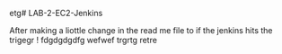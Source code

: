 etg# LAB-2-EC2-Jenkins

After making a liottle change in the read me file to if the jenkins hits the trigegr ! 
fdgdgdgdfg
wefwef
trgrtg
retre
